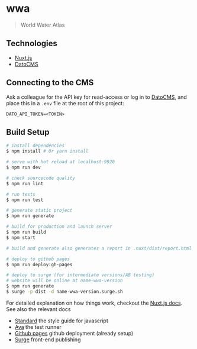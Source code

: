 # wwa

> World Water Atlas

## Technologies
* [Nuxt.js](https://nuxtjs.org/guide)
* [DatoCMS](https://docs.datocms.com)

## Connecting to the CMS

Ask a colleague for the API key for read-access or log in to [DatoCMS](https://worldwateratlas.admin.datocms.com/admin/access_tokens), and place this in a `.env` file at the root of this project:
```
DATO_API_TOKEN=<TOKEN>
```

## Build Setup

``` bash
# install dependencies
$ npm install # Or yarn install

# serve with hot reload at localhost:9920
$ npm run dev

# check sourcecode quality
$ npm run lint

# run tests
$ npm run test

# generate static project
$ npm run generate

# build for production and launch server
$ npm run build
$ npm start

# build and generate also generates a report in .nuxt/dist/report.html

# deploy to github pages
$ npm run deploy:gh-pages

# deploy to surge (for intermediate versions/AB testing)
# website will be online at name-wwa-version
$ npm run generate
$ surge -p dist -d name-wwa-version.surge.sh

```



For detailed explanation on how things work, checkout the [Nuxt.js docs](https://github.com/nuxt/nuxt.js).
See also the relevant docs
- [Standard](https://standardjs.com/) the style guide for javascript
- [Ava](https://github.com/avajs/ava) the test runner
- [Github pages](https://help.github.com/articles/configuring-a-publishing-source-for-github-pages/) github deployment (already setup)
- [Surge](http://surge.sh/) front-end publishing
